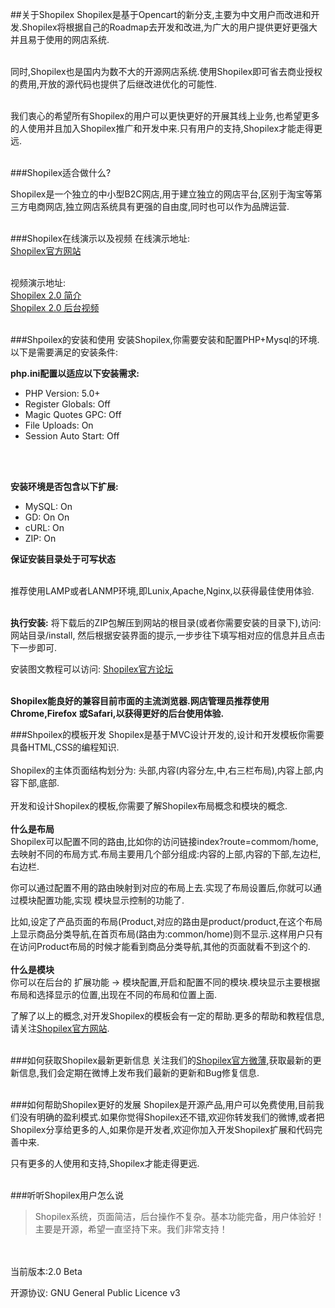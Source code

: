 ##关于Shopilex
Shopilex是基于Opencart的新分支,主要为中文用户而改进和开发.Shopilex将根据自己的Roadmap去开发和改进,为广大的用户提供更好更强大并且易于使用的网店系统.<br/><br/>

同时,Shopilex也是国内为数不大的开源网店系统.使用Shopilex即可省去商业授权的费用,开放的源代码也提供了后继改进优化的可能性.<br/><br/>

我们衷心的希望所有Shopilex的用户可以更快更好的开展其线上业务,也希望更多的人使用并且加入Shopilex推广和开发中来.只有用户的支持,Shopilex才能走得更远.<br/><br/>


###Shopilex适合做什么?


Shopilex是一个独立的中小型B2C网店,用于建立独立的网店平台,区别于淘宝等第三方电商网店,独立网店系统具有更强的自由度,同时也可以作为品牌运营.<br/><br/>

###Shopilex在线演示以及视频
在线演示地址: <br/>
[Shopilex官方网站](http://www.shopilex.com/ "Shopilex官方网站")<br/><br/>

视频演示地址: <br/>
[Shopilex 2.0 简介](http://v.youku.com/v_show/id_XNDQ1MjM3MDQw.html "Shopilex 2.0 简介")<br/>
[Shopilex 2.0 后台视频](http://v.youku.com/v_show/id_XNDQ1MjM2Mjcy.html "Shopilex 2.0 后台操作")<br/><br/>

###Shpoilex的安装和使用
安装Shopilex,你需要安装和配置PHP+Mysql的环境.以下是需要满足的安装条件:

**php.ini配置以适应以下安装需求:**<br/>
* PHP Version:	5.0+	
* Register Globals:	Off	
* Magic Quotes GPC:	Off	
* File Uploads:	On	
* Session Auto Start:	Off
<br/>
<br/>

**安装环境是否包含以下扩展:**<br/>
* MySQL:	On	
* GD:	On	On	
* cURL:	On	
* ZIP:	On

**保证安装目录处于可写状态**<br/><br/>


推荐使用LAMP或者LANMP环境,即Lunix,Apache,Nginx,以获得最佳使用体验.
<br/><br/>

**执行安装:**
将下载后的ZIP包解压到网站的根目录(或者你需要安装的目录下),访问: 网站目录/install,
然后根据安装界面的提示,一步步往下填写相对应的信息并且点击下一步即可.

安装图文教程可以访问: [Shopilex官方论坛](http://bbs.shopilex.com/ "Shopilex官方论坛")<br/><br/>

**Shopilex能良好的兼容目前市面的主流浏览器.网店管理员推荐使用Chrome,Firefox 或Safari,以获得更好的后台使用体验.**


###Shpoilex的模板开发
Shopilex是基于MVC设计开发的,设计和开发模板你需要具备HTML,CSS的编程知识.<br/><br/>
Shopilex的主体页面结构划分为:
头部,内容(内容分左,中,右三栏布局),内容上部,内容下部,底部.<br/><br/>
开发和设计Shopilex的模板,你需要了解Shopilex布局概念和模块的概念.<br/><br/>
**什么是布局**<br/>
Shopilex可以配置不同的路由,比如你的访问链接index?route=commom/home,去映射不同的布局方式.布局主要用几个部分组成:内容的上部,内容的下部,左边栏,右边栏.

你可以通过配置不用的路由映射到对应的布局上去.实现了布局设置后,你就可以通过模块配置功能,实现 模块显示控制的功能了.

比如,设定了产品页面的布局(Product,对应的路由是product/product,在这个布局上显示商品分类导航,在首页布局(路由为:common/home)则不显示.这样用户只有在访问Product布局的时候才能看到商品分类导航,其他的页面就看不到这个的.<br/><br/>
**什么是模块**<br/>
你可以在后台的 扩展功能 -> 模块配置,开启和配置不同的模块.模块显示主要根据布局和选择显示的位置,出现在不同的布局和位置上面.<br/>


了解了以上的概念,对开发Shopilex的模板会有一定的帮助.更多的帮助和教程信息,请关注[Shopilex官方网站](http://www.shopilex.com/ "Shopilex官方网站").<br/><br/>


###如何获取Shopilex最新更新信息
关注我们的[Shopilex官方微薄](http://weibo.com/shopilex/ "Shopilex官方微博"),获取最新的更新信息,我们会定期在微博上发布我们最新的更新和Bug修复信息.<br/><br/>

###如何帮助Shopilex更好的发展
Shopilex是开源产品,用户可以免费使用,目前我们没有明确的盈利模式.如果你觉得Shopilex还不错,欢迎你转发我们的微博,或者把Shopilex分享给更多的人,如果你是开发者,欢迎你加入开发Shopilex扩展和代码完善中来.<br/>

只有更多的人使用和支持,Shopilex才能走得更远.<br/><br/>

###听听Shopilex用户怎么说
>Shopilex系统，页面简洁，后台操作不复杂。基本功能完备，用户体验好！主要是开源，希望一直坚持下来。我们非常支持！


<br/><br/>
当前版本:2.0 Beta

开源协议: GNU General Public Licence v3



